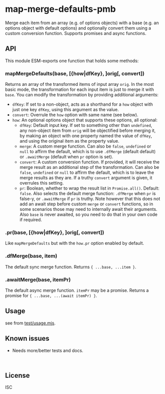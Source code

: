 ﻿
<!--#echo json="package.json" key="name" underline="=" -->
map-merge-defaults-pmb
======================
<!--/#echo -->

<!--#echo json="package.json" key="description" -->
Merge each item from an array (e.g. of options objects) with a base (e.g. an
options object with default options) and optionally convert them using a
custom conversion function. Supports promises and async functions.
<!--/#echo -->



API
---

This module ESM-exports one function that holds some methods:

### mapMergeDefaults(base, [{how|dfKey}, ]orig[, convert])

Returns an array of the transformed items of input array `orig`.
In the most basic mode, the transformation for each input item is
just to merge it with `base`.
You can modify the transformation by providing additional arguments:

* `dfKey`: If set to a non-object, acts as a shorthand for a `how` object
  with just one key `dfKey`, using this argument as the value.
* `convert`: Overrule the `how` option with same name (see below).
* `how`: An optional options object that supports these options, all optional:
  * `dfKey`: Default input key. If set to something other than `undefined`,
    any non-object item from `orig` will be objectified before merging it,
    by making an object with one property named the value of `dfKey`,
    and using the original item as the property value.
  * `merge`: A custom merge function.
    Can also be `false`, `undefined` or `null` to affirm the default,
    which is to use `.dfMerge` (default default)
    or `.awaitMerge` (default when `pr` option is set).
  * `convert`: A custom conversion function.
    If provided, it will receive the merge result as an additional step of
    the transformation.
    Can also be `false`, `undefined` or `null` to affirm the default,
    which is to leave the merge results as they are.
    If a truthy `convert` argument is given, it overrules this setting.
  * `pr`: Boolean, whether to wrap the result list in `Promise.all()`.
    Default: `false`.
    Also selects the default merge function: `.dfMerge` when `pr` is false-y,
    or `.awaitMerge` if `pr` is truthy.
    Note however that this does not add an await step before custom `merge`
    or `convert` functions, so in some scenarios those may need to internally
    await their arguments.
    Also `base` is never awaited, so you need to do that in your own code if
    required.


### .pr(base, [{how|dfKey}, ]orig[, convert])

Like `mapMergeDefaults` but with the `how.pr` option enabled by default.



### .dfMerge(base, item)

The default sync merge function. Returns `{ ...base, ...item }`.



### .awaitMerge(base, itemPr)

The default async merge function. `itemPr` may be a promise.
Returns a promise for `{ ...base, ...(await itemPr) }`.









Usage
-----

see from [test/usage.mjs](test/usage.mjs).

<!--#toc stop="scan" -->



Known issues
------------

* Needs more/better tests and docs.




&nbsp;


License
-------
<!--#echo json="package.json" key=".license" -->
ISC
<!--/#echo -->
